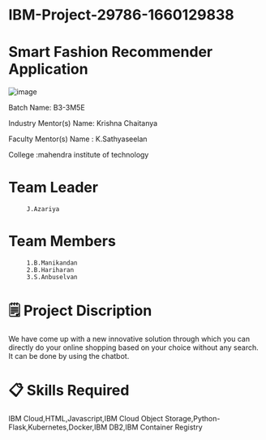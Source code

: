 # IBM-Project-29786-1660129838
# Smart Fashion Recommender Application

![image](https://user-images.githubusercontent.com/91404416/196099188-2adc16b7-db1c-40df-9557-5d6bf26d6f5f.png)

Batch Name: B3-3M5E

Industry Mentor(s) Name: Krishna Chaitanya

Faculty Mentor(s) Name : K.Sathyaseelan

College :mahendra institute of technology

# Team Leader

         J.Azariya
# Team Members

         1.B.Manikandan
         2.B.Hariharan
         3.S.Anbuselvan
         
# 🗒️ Project Discription 

We have come up with a new innovative solution through which you can directly do your online shopping based on your choice without any search. It can be done by using the chatbot.

# 📋 Skills Required

IBM Cloud,HTML,Javascript,IBM Cloud Object Storage,Python-Flask,Kubernetes,Docker,IBM DB2,IBM Container Registry



